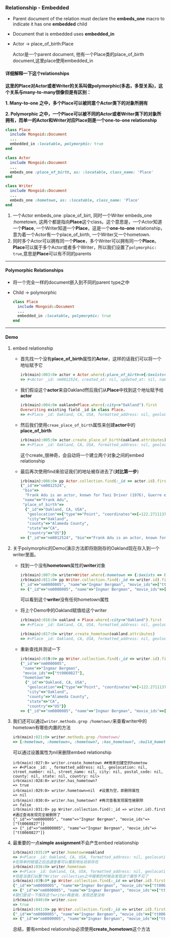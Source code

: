 ### Relationship - Embedded

* Parent document of the relation must declare the **embeds_one** macro to indicate it has one **embedded** child

* Document that is embedded uses **embedded_in**

* Actor -> place_of_birth:Place

  Actor是一个parent document, 他有一个Place类的place_of_birth document,这里place使用embedded_in

#### 详细解释一下这个relationships

**这里的Place对Actor或者Writer的关系叫做polymorphic(多态，多型关系)，这个关系与many-to-many很像但是有区别：**

**1. Many-to-one 之中，多个Place可以被同意个Actor类下的对象所拥有**

**2. Polymorphic 之中，一个Place可以被不同的Actor或者Writer类下的对象所拥有，而单一的Actor和Writer对应Place则是一个one-to-one relationship**

```ruby
class Place
  include Mongoid::Document
  ...
  embedded_in :locatable, polymorphic: true
end
```

```ruby
class Actor
  include Mongoid::Document
  ...
  embeds_one :place_of_birth, as: :locatable, class_name: 'Place'
end
```

```ruby
class Writer
  include Mongoid::Document
  ...
  embeds_one :hometown, as: :locatable, class_name: 'Place'
end
```

1. 一个Actor embeds_one :place_of_birt, 同时一个Writer embeds_one :hometown, 这两个都是指向**Place**这个class。这个意思是，一个Actor知道一个**Place**, 一个Writer知道一个**Place**，这是一个**one-to-one** relationship，意为着一个Actor有一个place_of_birth, 一个Writer又一个hometown.
2. 同时多个Actor可以拥有同一个**Place**，多个Writer可以拥有同一个**Place**。**Place**可以属于多个Actor或者多个Writer，所以我们设置了``` polymorphic: true ```,意思是**Place**可以有不同的parents

---

#### Polymorphic Relationships

*  将一个完全一样的document嵌入到不同的parent type之中

*  Child -> polymorphic

   ```ruby
   class Place
     include Mongoid::Document
     ...
     embedded_in :locatable, polymorphic: true
   end
   ```


---

#### Demo

1. embed relationship

   * 首先找一个没有**place_of_birth**属性的**Actor**，这样的话我们可以将一个地址赋予它

     ```ruby
     irb(main):003:0> actor = Actor.where(:place_of_birth=>{:$exists=>0}).first
     => #<Actor _id: nm0012524, created_at: nil, updated_at: nil, name: "Frank Adu", birthName(birth_name): nil, date_of_birth: nil, height: nil, bio: "Frank Adu is an actor, known for Taxi Driver (1976), Guerre et amour (1975) and Across 110th Street (1972).">
     ```

   * 我们假设这个**actor**来自Oakland然后我们从**Place**中找到这个地址赋予给**actor**

     ```ruby
     irb(main):004:0> oakland=Place.where(:city=>"Oakland").first
     Overwriting existing field _id in class Place.
     => #<Place _id: Oakland, CA, USA, formatted_address: nil, geolocation: {"type"=>"Point", "coordinates"=>[-122.2711137, 37.8043637]}, street_number: nil, street_name: nil, city: "Oakland", postal_code: nil, county: "Alameda County", state: "CA", country: "US">
     ```

   * 然后我们使用```creae_place_of_birth```属性来创建**actor**中的**place_of_birth**

     ```ruby
     irb(main):005:0> actor.create_place_of_birth(oakland.attributes)
     => #<Place _id: Oakland, CA, USA, formatted_address: nil, geolocation: {:type=>"Point", :coordinates=>[-122.2711137, 37.8043637]}, street_number: nil, street_name: nil, city: "Oakland", postal_code: nil, county: "Alameda County", state: "CA", country: "US">
     ```

     这个create_很神奇，会自动将一个建立两个对象之间的embed relationship

   * 最后再次使用find来验证我们的地址被存进去了(**对比第一步**)

     ```ruby
     irb(main):006:0> pp Actor.collection.find(:_id => actor.id).first
     {"_id"=>"nm0012524",
      "bio"=>
       "Frank Adu is an actor, known for Taxi Driver (1976), Guerre et amour (1975) and Across 110th Street (1972).",
      "name"=>"Frank Adu",
      "place_of_birth"=>
       {"_id"=>"Oakland, CA, USA",
        "geolocation"=>{"type"=>"Point", "coordinates"=>[-122.2711137, 37.8043637]},
        "city"=>"Oakland",
        "county"=>"Alameda County",
        "state"=>"CA",
        "country"=>"US"}}
     => {"_id"=>"nm0012524", "bio"=>"Frank Adu is an actor, known for Taxi Driver (1976), Guerre et amour (1975) and Across 110th Street (1972).", "name"=>"Frank Adu", "place_of_birth"=>{"_id"=>"Oakland, CA, USA", "geolocation"=>{"type"=>"Point", "coordinates"=>[-122.2711137, 37.8043637]}, "city"=>"Oakland", "county"=>"Alameda County", "state"=>"CA", "country"=>"US"}}
     ```

2. 关于polymorphic的Demo(演示方法即将刚刚存的Oakland现在存入到一个writer里面。

   * 找到一个没有**hometown**属性的**writer**对象

     ```ruby
     irb(main):007:0> writer=Writer.where(:hometown => {:$exists => 0}).first
     irb(main):011:0> pp Writer.collection.find(:_id => writer.id).first
     {"_id"=>"nm0000005", "name"=>"Ingmar Bergman", "movie_ids"=>["tt0060827"]}
     => {"_id"=>"nm0000005", "name"=>"Ingmar Bergman", "movie_ids"=>["tt0060827"]}
     ```

     可以看到这个**writer**没有任何hometown属性

   * 将上个Demo中的Oakland赋值给这个writer

     ```ruby
     irb(main):016:0> oakland = Place.where(:city=>"Oakland").first
     => #<Place _id: Oakland, CA, USA, formatted_address: nil, geolocation: {"type"=>"Point", "coordinates"=>[-122.2711137, 37.8043637]}, street_number: nil, street_name: nil, city: "Oakland", postal_code: nil, county: "Alameda County", state: "CA", country: "US">

     irb(main):017:0> writer.create_hometown(oakland.attributes)
     => #<Place _id: Oakland, CA, USA, formatted_address: nil, geolocation: {:type=>"Point", :coordinates=>[-122.2711137, 37.8043637]}, street_number: nil, street_name: nil, city: "Oakland", postal_code: nil, county: "Alameda County", state: "CA", country: "US">
     ```

   * 重新查找并测试一下

     ```ruby
     irb(main):019:0> pp Writer.collection.find(:_id => writer.id).first
     {"_id"=>"nm0000005",
      "name"=>"Ingmar Bergman",
      "movie_ids"=>["tt0060827"],
      "hometown"=>
       {"_id"=>"Oakland, CA, USA",
        "geolocation"=>{"type"=>"Point", "coordinates"=>[-122.2711137, 37.8043637]},
        "city"=>"Oakland",
        "county"=>"Alameda County",
        "state"=>"CA",
        "country"=>"US"}}
     => {"_id"=>"nm0000005", "name"=>"Ingmar Bergman", "movie_ids"=>["tt0060827"], "hometown"=>{"_id"=>"Oakland, CA, USA", "geolocation"=>{"type"=>"Point", "coordinates"=>[-122.2711137, 37.8043637]}, "city"=>"Oakland", "county"=>"Alameda County", "state"=>"CA", "country"=>"US"}}
     ```

3. 我们还可以通过```writer.methods.grep /hometown/```来查看writer中的hometown有哪些内置的方法

   ```ruby
   irb(main):021:0> writer.methods.grep /hometown/
   => [:hometown, :hometown=, :hometown?, :has_hometown?, :build_hometown, :create_hometown]
   ```

   可以通过设置属性为nil来删除embed relationship

   ```shell
   irb(main):027:0> writer.create_hometown ##用来创建空的hometow
   => #<Place _id: , formatted_address: nil, geolocation: nil, street_number: nil, street_name: nil, city: nil, postal_code: nil, county: nil, state: nil, country: nil>
   irb(main):028:0> writer.has_hometown? 
   => true
   irb(main):029:0> writer.hometown=nil  #设置为空，即删除属性
   => nil
   irb(main):030:0> writer.has_hometown? #再次查看发现属性被删除
   => false
   irb(main):031:0> pp Writer.collection.find(:_id => writer.id).first  #通过查询发现完全被删除了
   {"_id"=>"nm0000005", "name"=>"Ingmar Bergman", "movie_ids"=>["tt0060827"]}
   => {"_id"=>"nm0000005", "name"=>"Ingmar Bergman", "movie_ids"=>["tt0060827"]}
   ```

4. 最重要的一点**simple assignment**不会产生embed relationship

   ```ruby
   irb(main):035:0* writer.hometown=oakland
   => #<Place _id: Oakland, CA, USA, formatted_address: nil, geolocation: #<Point:0x0055d8b7ebe638 @longitude=-122.2711137, @latitude=37.8043637>, street_number: nil, street_name: nil, city: "Oakland", postal_code: nil, county: "Alameda County", state: "CA", country: "US">
   #在简单的赋值之后迅速查看可以看到地址目前存在
   irb(main):036:0> writer.hometown
   => #<Place _id: Oakland, CA, USA, formatted_address: nil, geolocation: #<Point:0x0055d8b7ebe638 @longitude=-122.2711137, @latitude=37.8043637>, street_number: nil, street_name: nil, city: "Oakland", postal_code: nil, county: "Alameda County", state: "CA", country: "US">
   #但是当我们从整个Writer collection之中搜索的时候会发现这个属性不见了
   irb(main):039:0* pp Writer.collection.find(:_id => writer.id).first
   {"_id"=>"nm0000005", "name"=>"Ingmar Bergman", "movie_ids"=>["tt0060827"]}
   => {"_id"=>"nm0000005", "name"=>"Ingmar Bergman", "movie_ids"=>["tt0060827"]}
   #我们尝试一下保存这个writer再查询，发现还是没有
   irb(main):040:0> writer.save
   => true
   irb(main):041:0> pp Writer.collection.find(:_id => writer.id).first
   {"_id"=>"nm0000005", "name"=>"Ingmar Bergman", "movie_ids"=>["tt0060827"]}
   => {"_id"=>"nm0000005", "name"=>"Ingmar Bergman", "movie_ids"=>["tt0060827"]}
   ```

   总结，要有embed relationship必须使用**create_hometown**这个方法